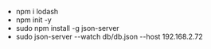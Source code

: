 * npm i lodash
* npm init -y
* sudo npm install -g json-server
* sudo json-server --watch db/db.json --host 192.168.2.72

